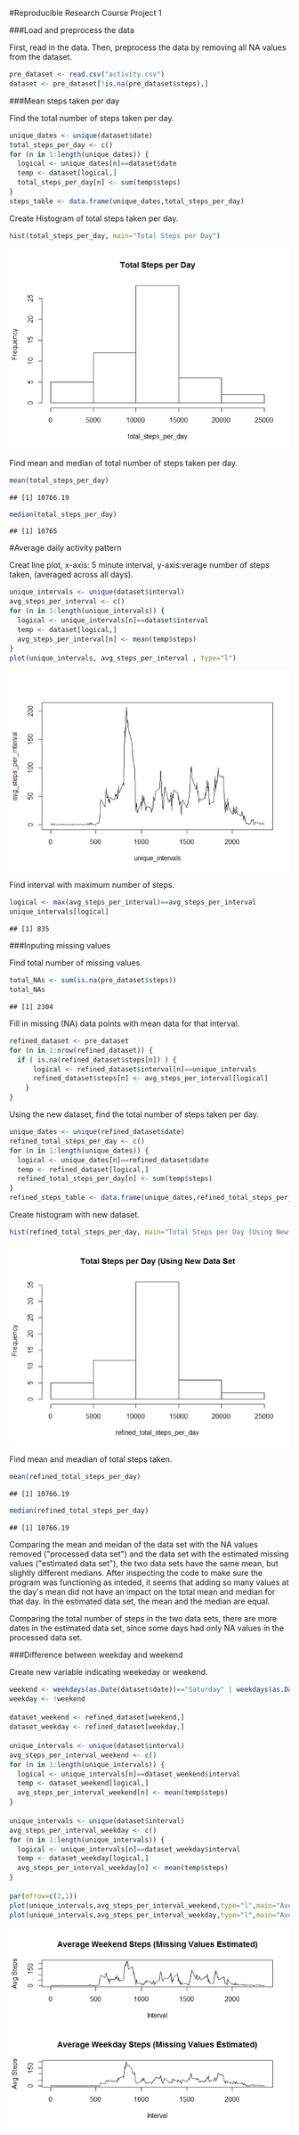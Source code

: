 #Reproducible Research Course Project 1

###Load and preprocess the data    

First, read in the data. Then, preprocess the data by removing all NA values from the dataset.


```r
pre_dataset <- read.csv("activity.csv")
dataset <- pre_dataset[!is.na(pre_dataset$steps),]
```

###Mean steps taken per day

Find the total number of steps taken per day. 


```r
unique_dates <- unique(dataset$date)
total_steps_per_day <- c()
for (n in 1:length(unique_dates)) {
  logical <- unique_dates[n]==dataset$date
  temp <- dataset[logical,]
  total_steps_per_day[n] <- sum(temp$steps)
}
steps_table <- data.frame(unique_dates,total_steps_per_day)
```

Create Histogram of total steps taken per day.


```r
hist(total_steps_per_day, main="Total Steps per Day")
```

![](PA1_template_files/figure-html/unnamed-chunk-3-1.png)<!-- -->

Find mean and median of total number of steps taken per day.


```r
mean(total_steps_per_day)
```

```
## [1] 10766.19
```

```r
median(total_steps_per_day)
```

```
## [1] 10765
```

#Average daily activity pattern

Creat line plot, x-axis: 5 minute interval, y-axis:verage number of steps taken, (averaged across all days). 


```r
unique_intervals <- unique(dataset$interval)
avg_steps_per_interval <- c()
for (n in 1:length(unique_intervals)) {
  logical <- unique_intervals[n]==dataset$interval
  temp <- dataset[logical,]
  avg_steps_per_interval[n] <- mean(temp$steps)
}
plot(unique_intervals, avg_steps_per_interval , type="l")
```

![](PA1_template_files/figure-html/unnamed-chunk-5-1.png)<!-- -->

Find interval with maximum number of steps.


```r
logical <- max(avg_steps_per_interval)==avg_steps_per_interval
unique_intervals[logical]
```

```
## [1] 835
```

###Inputing missing values

Find total number of missing values.


```r
total_NAs <- sum(is.na(pre_dataset$steps))
total_NAs
```

```
## [1] 2304
```

Fill in missing (NA) data points with mean data for that interval.


```r
refined_dataset <- pre_dataset
for (n in 1:nrow(refined_dataset)) {
  if ( is.na(refined_dataset$steps[n]) ) { 
      logical <- refined_dataset$interval[n]==unique_intervals
      refined_dataset$steps[n] <- avg_steps_per_interval[logical]
    }
}
```

Using the new dataset, find the total number of steps taken per day. 


```r
unique_dates <- unique(refined_dataset$date)
refined_total_steps_per_day <- c()
for (n in 1:length(unique_dates)) {
  logical <- unique_dates[n]==refined_dataset$date
  temp <- refined_dataset[logical,]
  refined_total_steps_per_day[n] <- sum(temp$steps)
}
refined_steps_table <- data.frame(unique_dates,refined_total_steps_per_day)
```

Create histogram with new dataset.


```r
hist(refined_total_steps_per_day, main="Total Steps per Day (Using New Data Set")
```

![](PA1_template_files/figure-html/unnamed-chunk-10-1.png)<!-- -->

Find mean and meadian of total steps taken.


```r
mean(refined_total_steps_per_day)
```

```
## [1] 10766.19
```

```r
median(refined_total_steps_per_day) 
```

```
## [1] 10766.19
```

Comparing the mean and meidan of the data set with the NA values removed ("processed data set") and the data set with the estimated missing values ("estimated data set"), the two data sets have the same mean, but slightly different medians. After inspecting the code to make sure the program was functioning as inteded, it seems that adding so many values at the day's mean did not have an impact on the total mean and median for that day. In the estimated data set, the mean and the median are equal.    

Comparing the total number of steps in the two data sets, there are more dates in the estimated data set, since some days had only NA values in the processed data set.

###Difference between weekday and weekend

Create new variable indicating weekeday or weekend.


```r
weekend <- weekdays(as.Date(dataset$date))=="Saturday" | weekdays(as.Date(dataset$date))=="Sunday"
weekday <- !weekend

dataset_weekend <- refined_dataset[weekend,]
dataset_weekday <- refined_dataset[weekday,]

unique_intervals <- unique(dataset$interval)
avg_steps_per_interval_weekend <- c()
for (n in 1:length(unique_intervals)) {
  logical <- unique_intervals[n]==dataset_weekend$interval
  temp <- dataset_weekend[logical,]
  avg_steps_per_interval_weekend[n] <- mean(temp$steps)
}

unique_intervals <- unique(dataset$interval)
avg_steps_per_interval_weekday <- c()
for (n in 1:length(unique_intervals)) {
  logical <- unique_intervals[n]==dataset_weekday$interval
  temp <- dataset_weekday[logical,]
  avg_steps_per_interval_weekday[n] <- mean(temp$steps)
}

par(mfrow=c(2,1))
plot(unique_intervals,avg_steps_per_interval_weekend,type="l",main="Average Weekend Steps (Missing Values Estimated)",xlab="Interval",ylab="Avg Steps")
plot(unique_intervals,avg_steps_per_interval_weekday,type="l",main="Average Weekday Steps (Missing Values Estimated)",xlab="Interval",ylab="Avg Steps")
```

![](PA1_template_files/figure-html/unnamed-chunk-12-1.png)<!-- -->







